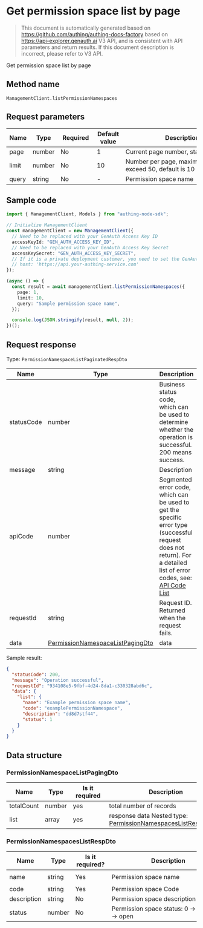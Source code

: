 # Get permission space list by page

<!--
Warning⚠️:
Do not modify this document directly,
https://github.com/Authing/authing-docs-factory
Use this project to generate
-->

<LastUpdated />

> This document is automatically generated based on https://github.com/authing/authing-docs-factory based on https://api-explorer.genauth.ai V3 API, and is consistent with API parameters and return results. If this document description is incorrect, please refer to V3 API.

Get permission space list by page

## Method name

`ManagementClient.listPermissionNamespaces`

## Request parameters

| Name  | Type   | <div style="width:80px">Required</div> | <div style="width:60px">Default value</div> | <div style="width:300px">Description</div>               | <div style="width:200px">Example value</div> |
| ----- | ------ | -------------------------------------- | ------------------------------------------- | -------------------------------------------------------- | -------------------------------------------- |
| page  | number | No                                     | 1                                           | Current page number, starting from 1                     | `1`                                          |
| limit | number | No                                     | 10                                          | Number per page, maximum cannot exceed 50, default is 10 | `10`                                         |
| query | string | No                                     | -                                           | Permission space name                                    | `examplePermissionNamespace`                 |

## Sample code

```ts
import { ManagementClient, Models } from "authing-node-sdk";

// Initialize ManagementClient
const managementClient = new ManagementClient({
  // Need to be replaced with your GenAuth Access Key ID
  accessKeyId: "GEN_AUTH_ACCESS_KEY_ID",
  // Need to be replaced with your GenAuth Access Key Secret
  accessKeySecret: "GEN_AUTH_ACCESS_KEY_SECRET",
  // If it is a private deployment customer, you need to set the GenAuth service domain name
  // host: 'https://api.your-authing-service.com'
});

(async () => {
  const result = await managementClient.listPermissionNamespaces({
    page: 1,
    limit: 10,
    query: "Sample permission space name",
  });

  console.log(JSON.stringify(result, null, 2));
})();
```

## Request response

Type: `PermissionNamespaceListPaginatedRespDto`

| Name       | Type                                                                             | Description                                                                                                                                                                                                                                                                                                                                  |
| ---------- | -------------------------------------------------------------------------------- | -------------------------------------------------------------------------------------------------------------------------------------------------------------------------------------------------------------------------------------------------------------------------------------------------------------------------------------------- |
| statusCode | number                                                                           | Business status code, which can be used to determine whether the operation is successful. 200 means success.                                                                                                                                                                                                                                 |
| message    | string                                                                           | Description                                                                                                                                                                                                                                                                                                                                  |
| apiCode    | number                                                                           | Segmented error code, which can be used to get the specific error type (successful request does not return). For a detailed list of error codes, see: [API Code List](https://api-explorer.genauth.ai/?tag=group/%E5%BC%80%E5%8F%91%E5%87%86%E5%A4%87#tag/%E5%BC%80%E5%8F%91%E5%87%86%E5%A4%87/%E9%94%99%E8%AF%AF%E5%A4%84%E7%90%86/apiCode) |
| requestId  | string                                                                           | Request ID. Returned when the request fails.                                                                                                                                                                                                                                                                                                 |
| data       | <a href="#PermissionNamespaceListPagingDto">PermissionNamespaceListPagingDto</a> | data                                                                                                                                                                                                                                                                                                                                         |

Sample result:

```json
{
  "statusCode": 200,
  "message": "Operation successful",
  "requestId": "934108e5-9fbf-4d24-8da1-c330328abd6c",
  "data": {
    "list": {
      "name": "Example permission space name",
      "code": "examplePermissionNamespace",
      "description": "dd8d7stf44",
      "status": 1
    }
  }
}
```

## Data structure

### <a id="PermissionNamespaceListPagingDto"></a> PermissionNamespaceListPagingDto

| Name       | Type   | <div style="width:80px">Is it required</div> | <div style="width:300px">Description</div>                                                                 | <div style="width:200px">Sample value</div> |
| ---------- | ------ | -------------------------------------------- | ---------------------------------------------------------------------------------------------------------- | ------------------------------------------- |
| totalCount | number | yes                                          | total number of records                                                                                    |                                             |
| list       | array  | yes                                          | response data Nested type: <a href="#PermissionNamespacesListRespDto">PermissionNamespacesListRespDto</a>. |                                             |

### <a id="PermissionNamespacesListRespDto"></a> PermissionNamespacesListRespDto

| Name        | Type   | <div style="width:80px">Is it required?</div> | <div style="width:300px">Description</div>      | <div style="width:200px">Example value</div> |
| ----------- | ------ | --------------------------------------------- | ----------------------------------------------- | -------------------------------------------- |
| name        | string | Yes                                           | Permission space name                           | `Example Permission space name`              |
| code        | string | Yes                                           | Permission space Code                           | `examplePermissionNamespace`                 |
| description | string | No                                            | Permission space description                    | `dd8d7stf44`                                 |
| status      | number | No                                            | Permission space status: 0 -> closed, 1 -> open | `1`                                          |
